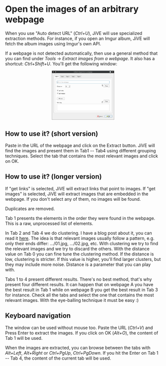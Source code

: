 Open the images of an arbitrary webpage
=======================================

When you use "Auto detect URL" (*Ctrl+U*), JiVE
will use specialized extraction methods. For instance,
if you open an Imgur album, JiVE will fetch the album images
using Imgur's own API.

If a webpage is not detected automatically, then use a general
method that you can find under *Tools* -> *Extract images from a webpage*.
It also has a shortcut: *Ctrl+Shift+U*. You'll get the following window:

<p align="center">
  <img width="40%" src="../assets/screenshots/webpage1.png">
</p>

How to use it? (short version)
------------------------------

Paste in the URL of the webpage and click on the Extract button. JiVE will
find the images and present them in Tab1 -- Tab4 using different grouping
techniques. Select the tab that contains the most relevant images and click on
OK.

How to use it? (longer version)
-------------------------------

If "get links" is selected, JiVE will extract links that point to images.
If "get images" is selected, JiVE will extract images that are embedded in the
webpage. If you don't select any of them, no images will be found.

Duplicates are removed.

Tab 1 presents the elements in the order they were found in the webpage. This
is a raw, unprocessed list of elements.

In Tab 2 and Tab 4 we do clustering. I have a blog post about it, you can
read it [here](https://pythonadventures.wordpress.com/2013/11/08/extracting-relevant-images-from-xxx-galleries-using-text-clustering/).
The idea is that relevant images usually follow a pattern, e.g. only their
ends differ: .../01.jpg, .../02.jpg, etc. With clustering we try to find
the relevant images and we try to discard the others. With the distance value
on Tab 0 you can fine tune the clustering method. If the distance is low,
clustering is stricter. If this value is higher, you'll find larger clusters,
but they may include more noise. Distance is a parameter that you can play
with.

Tabs 1 to 4 present different results. There's no best method, that's why present four
different results. It can happen that on webpage A you have the best result in Tab 1 while
on webpage B you get the best result in Tab 3 for instance. Check all the tabs
and select the one that contains the most relevant images. With the eye-balling
technique it must be easy :)

Keyboard navigation
-------------------

The window can be used without mouse too. Paste the URL (*Ctrl+V*) and Press Enter to
extract the images. If you click on OK (*Alt+O*), the content of Tab 1 will be used.

When the images are extracted, you can browse between the tabs with *Alt+Left*, *Alt+Right* or
*Ctrl+PgUp*, *Ctrl+PgDown*. If you hit the Enter on Tab 1 -- Tab 4, the content of the
current tab will be used.
